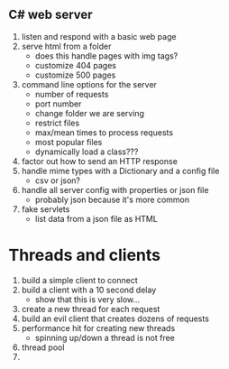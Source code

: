 C# web server
---
1. listen and respond with a basic web page
1. serve html from a folder
    * does this handle pages with img tags?
    * customize 404 pages
    * customize 500 pages
1. command line options for the server
    * number of requests
    * port number
    * change folder we are serving
    * restrict files
    * max/mean times to process requests
    * most popular files
    * dynamically load a class???
1. factor out how to send an HTTP response
1. handle mime types with a Dictionary and a config file
    * csv or json?
1. handle all server config with properties or json file
    * probably json because it's more common
1. fake servlets
    * list data from a json file as HTML

Threads and clients
===
1. build a simple client to connect
1. build a client with a 10 second delay 
    * show that this is very slow...
1. create a new thread for each request
1. build an evil client that creates dozens of requests
1. performance hit for creating new threads
    * spinning up/down a thread is not free
1. thread pool
1. 